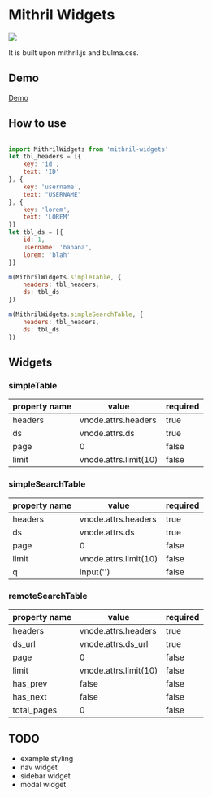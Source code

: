 # Mithril Widgets

<a href="https://996.icu"><img src="https://img.shields.io/badge/link-996.icu-red.svg"></a>

It is built upon mithril.js and bulma.css.

## Demo
[Demo](https://lostpupil.github.io/mithril-widgets)

## How to use

```javascript

import MithrilWidgets from 'mithril-widgets'
let tbl_headers = [{
    key: 'id',
    text: 'ID'
}, {
    key: 'username',
    text: "USERNAME"
}, {
    key: 'lorem',
    text: 'LOREM'
}]
let tbl_ds = [{
    id: 1,
    username: 'banana',
    lorem: 'blah'
}]

m(MithrilWidgets.simpleTable, {
    headers: tbl_headers,
    ds: tbl_ds
})

m(MithrilWidgets.simpleSearchTable, {
    headers: tbl_headers,
    ds: tbl_ds
})
```

## Widgets

### simpleTable

|property name | value | required|
|--------------|-------|--------|
|headers|vnode.attrs.headers|true|
|ds|vnode.attrs.ds|true |
|page|0|false|
|limit|vnode.attrs.limit(10)|false|


### simpleSearchTable

|property name | value | required|
|--------------|-------|--------|
|headers|vnode.attrs.headers|true|
|ds|vnode.attrs.ds|true|
|page|0|false|
|limit|vnode.attrs.limit(10)|false|
|q|input('')|false|

### remoteSearchTable

|property name | value | required|
|--------------|-------|--------|
|headers|vnode.attrs.headers|true|
|ds_url|vnode.attrs.ds_url|true|
|page|0|false|
|limit|vnode.attrs.limit(10)|false|
|has_prev|false|false|
|has_next|false|false|
|total_pages|0|false|

## TODO

* example styling
* nav widget
* sidebar widget
* modal widget